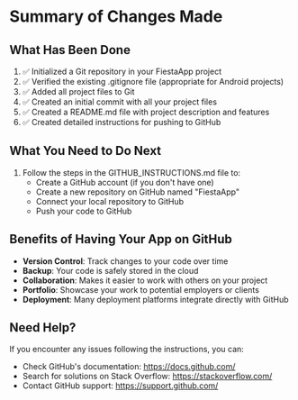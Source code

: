 # Summary of Changes Made

## What Has Been Done

1. ✅ Initialized a Git repository in your FiestaApp project
2. ✅ Verified the existing .gitignore file (appropriate for Android projects)
3. ✅ Added all project files to Git
4. ✅ Created an initial commit with all your project files
5. ✅ Created a README.md file with project description and features
6. ✅ Created detailed instructions for pushing to GitHub

## What You Need to Do Next

1. Follow the steps in the GITHUB_INSTRUCTIONS.md file to:
   - Create a GitHub account (if you don't have one)
   - Create a new repository on GitHub named "FiestaApp"
   - Connect your local repository to GitHub
   - Push your code to GitHub

## Benefits of Having Your App on GitHub

- **Version Control**: Track changes to your code over time
- **Backup**: Your code is safely stored in the cloud
- **Collaboration**: Makes it easier to work with others on your project
- **Portfolio**: Showcase your work to potential employers or clients
- **Deployment**: Many deployment platforms integrate directly with GitHub

## Need Help?

If you encounter any issues following the instructions, you can:
- Check GitHub's documentation: https://docs.github.com/
- Search for solutions on Stack Overflow: https://stackoverflow.com/
- Contact GitHub support: https://support.github.com/